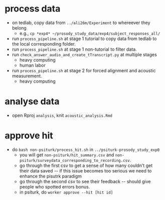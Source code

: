 # process data
+ on tedlab, copy data from  `../ali26m/Experiment` to whereever they belong
  + e.g., `cp *exp4* ~/prosody_study_data/exp4/subject_responses_all/`
+ run `process_pipeline.sh` at stage 1 tutorial to copy data from tedlab to the local corresponding folder.
+ run `process_pipeline.sh` at stage 1 non-tutorial to filter data.
+ run `check_answer_audio_and_create_tTranscript.py` at multiple stages
  + heavy computing
  + human labor
+ run `process_pipeline.sh` at stage 2 for forced alignment and acoustic measurement. 
  + heavy computing
# analyse data
+ open Rproj `analysis`, knit `acoustic_analysis.Rmd`
# approve hit
+ do `bash non-psiturk/process_hit.sh` in `../psiturk-prosody_study_exp0`
  + you will get `non-psiturk/hit_summary.csv` and `non-psiturk/surveydata_corresponding_to_recording.csv`. 
  + go through the first csv to get a sense of how many couldn't get their data saved -- if this issue becomes too 
serious we need to enhance the pisutrk paradigm
  + go through the second csv to see their feedback -- should give people who spotted errors bonus. 
  + in psiturk, do `worker approve --hit [hit id]`
